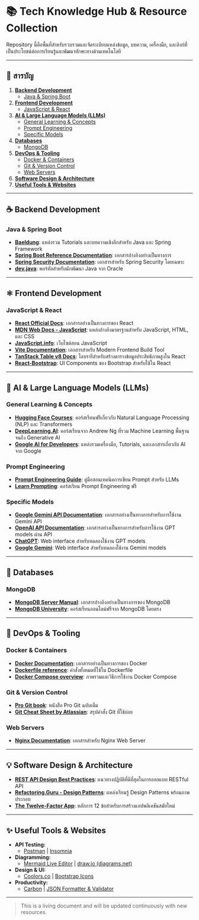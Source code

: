 # 📚 Tech Knowledge Hub & Resource Collection

Repository นี้คือพื้นที่สำหรับรวบรวมและจัดระเบียบแหล่งข้อมูล, บทความ, เครื่องมือ, และลิงก์ที่เป็นประโยชน์ต่อการเรียนรู้และพัฒนาทักษะทางด้านเทคโนโลยี

---

## 📖 สารบัญ 

1.  [**Backend Development**](#-backend-development)
    -   [Java & Spring Boot](#java--spring-boot)
2.  [**Frontend Development**](#-frontend-development)
    -   [JavaScript & React](#javascript--react)
3.  [**AI & Large Language Models (LLMs)**](#-ai--large-language-models-llms)
    -   [General Learning & Concepts](#general-learning--concepts)
    -   [Prompt Engineering](#prompt-engineering)
    -   [Specific Models](#specific-models)
4.  [**Databases**](#-databases)
    -   [MongoDB](#mongodb)
5.  [**DevOps & Tooling**](#-devops--tooling)
    -   [Docker & Containers](#docker--containers)
    -   [Git & Version Control](#git--version-control)
    -   [Web Servers](#web-servers)
6.  [**Software Design & Architecture**](#-software-design--architecture)
7.  [**Useful Tools & Websites**](#-useful-tools--websites)

---

## ☕ Backend Development

### Java & Spring Boot
-   **[Baeldung](https://www.baeldung.com/)**: แหล่งรวม Tutorials และบทความเชิงลึกสำหรับ Java และ Spring Framework 
-   **[Spring Boot Reference Documentation](https://docs.spring.io/spring-boot/docs/current/reference/htmlsingle/)**: เอกสารอ้างอิงอย่างเป็นทางการ 
-   **[Spring Security Documentation](https://docs.spring.io/spring-security/reference/index.html)**: เอกสารสำหรับ Spring Security โดยเฉพาะ
-   **[dev.java](https://dev.java/)**: พอร์ทัลสำหรับนักพัฒนา Java จาก Oracle

---

## ⚛️ Frontend Development

### JavaScript & React
-   **[React Official Docs](https://react.dev/)**: เอกสารอย่างเป็นทางการของ React 
-   **[MDN Web Docs - JavaScript](https://developer.mozilla.org/en-US/docs/Web/JavaScript)**: แหล่งอ้างอิงมาตรฐานสำหรับ JavaScript, HTML, และ CSS
-   **[JavaScript.info](https://javascript.info/)**: เว็บไซต์สอน JavaScript 
-   **[Vite Documentation](https://vitejs.dev/)**: เอกสารสำหรับ Modern Frontend Build Tool
-   **[TanStack Table v8 Docs](https://tanstack.com/table/v8)**: ไลบรารีสำหรับสร้างตารางข้อมูลประสิทธิภาพสูงใน React
-   **[React-Bootstrap](https://react-bootstrap.netlify.app/)**: UI Components ของ Bootstrap สำหรับใช้ใน React

---

## 🤖 AI & Large Language Models (LLMs)

### General Learning & Concepts
-   **[Hugging Face Courses](https://huggingface.co/learn/nlp-course)**: คอร์สเรียนฟรีเกี่ยวกับ Natural Language Processing (NLP) และ Transformers
-   **[DeepLearning.AI](https://www.deeplearning.ai/)**: คอร์สเรียนจาก Andrew Ng ที่รวม Machine Learning พื้นฐานจนถึง Generative AI
-   **[Google AI for Developers](https://ai.google.dev/)**: แหล่งรวมเครื่องมือ, Tutorials, และเอกสารเกี่ยวกับ AI จาก Google

### Prompt Engineering
-   **[Prompt Engineering Guide](https://www.promptingguide.ai/)**: คู่มือสอนเทคนิคการเขียน Prompt สำหรับ LLMs 
-   **[Learn Prompting](https://learnprompting.org/)**: คอร์สเรียน Prompt Engineering ฟรี

### Specific Models
-   **[Google Gemini API Documentation](https://ai.google.dev/docs/gemini_api_overview)**: เอกสารอย่างเป็นทางการสำหรับการใช้งาน Gemini API
-   **[OpenAI API Documentation](https://platform.openai.com/docs/introduction)**: เอกสารอย่างเป็นทางการสำหรับการใช้งาน GPT models ผ่าน API
-   **[ChatGPT](https://chat.openai.com/)**: Web interface สำหรับทดลองใช้งาน GPT models
-   **[Google Gemini](https://gemini.google.com/)**: Web interface สำหรับทดลองใช้งาน Gemini models

---

## 🍃 Databases

### MongoDB
-   **[MongoDB Server Manual](https://www.mongodb.com/docs/manual/)**: เอกสารอ้างอิงอย่างเป็นทางการของ MongoDB
-   **[MongoDB University](https://learn.mongodb.com/)**: คอร์สเรียนออนไลน์ฟรีจาก MongoDB โดยตรง

---

## 🐳 DevOps & Tooling

### Docker & Containers
-   **[Docker Documentation](https://docs.docker.com/)**: เอกสารอย่างเป็นทางการของ Docker
-   **[Dockerfile reference](https://docs.docker.com/engine/reference/builder/)**: คำสั่งทั้งหมดที่ใช้ใน Dockerfile
-   **[Docker Compose overview](https://docs.docker.com/compose/)**: ภาพรวมและวิธีการใช้งาน Docker Compose

### Git & Version Control
-   **[Pro Git book](https://git-scm.com/book/en/v2)**: หนังสือ Pro Git ฉบับเต็ม 
-   **[Git Cheat Sheet by Atlassian](https://www.atlassian.com/git/tutorials/atlassian-git-cheatsheet)**: สรุปคำสั่ง Git ที่ใช้บ่อย

### Web Servers
-   **[Nginx Documentation](https://nginx.org/en/docs/)**: เอกสารสำหรับ Nginx Web Server

---

## 💡 Software Design & Architecture

-   **[REST API Design Best Practices](https://learn.microsoft.com/en-us/azure/architecture/best-practices/api-design)**: แนวทางปฏิบัติที่ดีที่สุดในการออกแบบ RESTful API
-   **[Refactoring.Guru - Design Patterns](https://refactoring.guru/design-patterns)**: แหล่งเรียนรู้ Design Patterns พร้อมภาพประกอบ
-   **[The Twelve-Factor App](https://12factor.net/)**: หลักการ 12 ข้อสำหรับการสร้างแอปพลิเคชันสมัยใหม่

---

## ✨ Useful Tools & Websites

-   **API Testing:**
    -   [Postman](https://www.postman.com/) | [Insomnia](https://insomnia.rest/)
-   **Diagramming:**
    -   [Mermaid Live Editor](https://mermaid.live/) | [draw.io (diagrams.net)](https://app.diagrams.net/)
-   **Design & UI:**
    -   [Coolors.co](https://coolors.co/) | [Bootstrap Icons](https://icons.getbootstrap.com/)
-   **Productivity:**
    -   [Carbon](https://carbon.now.sh/) | [JSON Formatter & Validator](https://jsonformatter.curiousconcept.com/)

---

> This is a living document and will be updated continuously with new resources.

